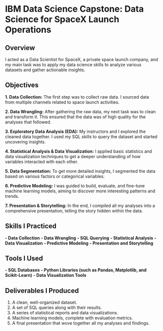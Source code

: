 # IBM Data Science Capstone: Data Science for SpaceX Launch Operations
## Overview
I acted as a Data Scientist for SpaceX, a private space launch company, and my main task was to apply my data science skills to analyze various datasets and gather actionable insights.

## Objectives
**1. Data Collection:** The first step was to collect raw data. I sourced data from multiple channels related to space launch activities.

**2. Data Wrangling:** After gathering the raw data, my next task was to clean and transform it. This ensured that the data was of high quality for the analyses that followed.

**3. Exploratory Data Analysis (EDA):** My instructors and I explored the cleaned data together. I used my SQL skills to query the dataset and started uncovering insights.

**4. Statistical Analysis & Data Visualization:** I applied basic statistics and data visualization techniques to get a deeper understanding of how variables interacted with each other.

**5. Data Segmentation:** To get more detailed insights, I segmented the data based on various factors or categorical variables.

**6. Predictive Modeling:** I was guided to build, evaluate, and fine-tune machine learning models, aiming to discover more interesting patterns and trends.

**7. Presentation & Storytelling:** In the end, I compiled all my analyses into a comprehensive presentation, telling the story hidden within the data.

## Skills I Practiced
**- Data Collection**
**- Data Wrangling**
**- SQL Querying**
**- Statistical Analysis**
**- Data Visualization**
**- Predictive Modeling**
**- Presentation and Storytelling**
## Tools I Used
**- SQL Databases**
**- Python Libraries (such as Pandas, Matplotlib, and Scikit-Learn)**
**- Data Visualization Tools**
## Deliverables I Produced
1. A clean, well-organized dataset.
2. A set of SQL queries along with their results.
3. A series of statistical reports and data visualizations.
4. Machine learning models, complete with evaluation metrics.
5. A final presentation that wove together all my analyses and findings.
